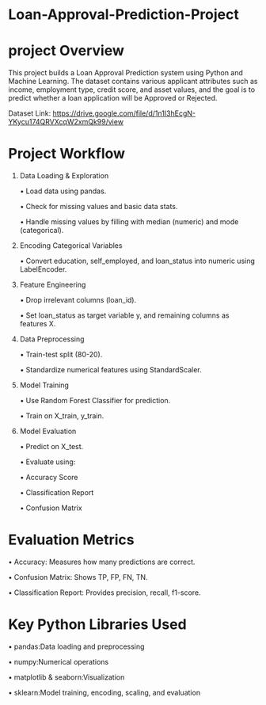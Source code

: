 # Loan-Approval-Prediction-Project

# project Overview

This project builds a Loan Approval Prediction system using Python and Machine Learning. The dataset contains various applicant attributes such as income, employment type, credit score, and asset values, and the goal is to predict whether a loan application will be Approved or Rejected.

Dataset Link: https://drive.google.com/file/d/1n1I3hEcgN-YKycu174QRVXcqW2xmQk99/view

# Project Workflow

1. Data Loading & Exploration

   • Load data using pandas.

   • Check for missing values and basic data stats.

   • Handle missing values by filling with median (numeric) and mode (categorical).

2. Encoding Categorical Variables

   • Convert education, self_employed, and loan_status into numeric using LabelEncoder.

3. Feature Engineering

   • Drop irrelevant columns (loan_id).

   • Set loan_status as target variable y, and remaining columns as features X.

4. Data Preprocessing

   • Train-test split (80-20).

   • Standardize numerical features using StandardScaler.

5. Model Training

   • Use Random Forest Classifier for prediction.

   • Train on X_train, y_train.

6. Model Evaluation

   • Predict on X_test.

   • Evaluate using:

   • Accuracy Score

   • Classification Report

   • Confusion Matrix

# Evaluation Metrics

• Accuracy: Measures how many predictions are correct.

• Confusion Matrix: Shows TP, FP, FN, TN.

• Classification Report: Provides precision, recall, f1-score.

# Key Python Libraries Used

• pandas:Data loading and preprocessing

• numpy:Numerical operations

• matplotlib & seaborn:Visualization

• sklearn:Model training, encoding, scaling, and evaluation
